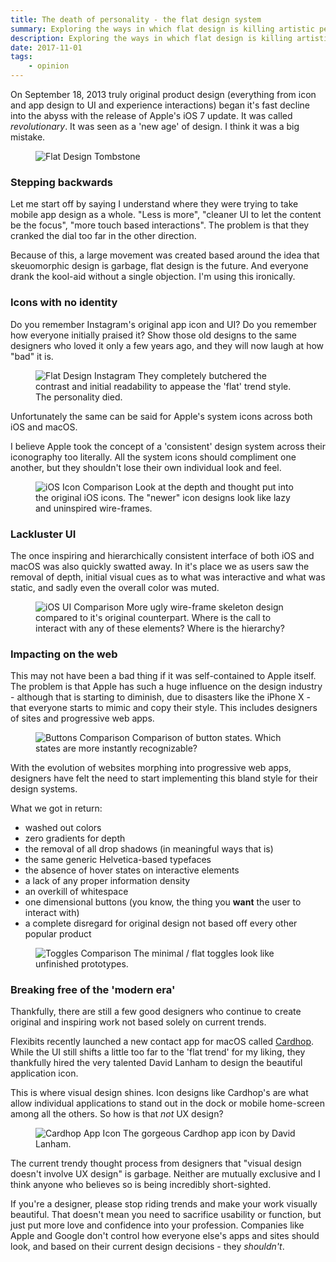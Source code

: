 ```yaml
---
title: The death of personality - the flat design system
summary: Exploring the ways in which flat design is killing artistic personality
description: Exploring the ways in which flat design is killing artistic personality
date: 2017-11-01
tags:
    - opinion
---
```


On September 18, 2013 truly original product design (everything from icon and app design to UI and experience interactions) began it's fast decline into the abyss with the release of Apple's iOS 7 update. It was called *revolutionary*. It was seen as a 'new age' of design. I think it was a big mistake.

<figure>
    <picture>
        <img src="http://bradleytaunt.com/static/images/articles/flat-design-tombstone_cfkyrq_c_scale,w_700.jpg"
        alt="Flat Design Tombstone">
    </picture>
</figure>

### Stepping backwards

Let me start off by saying I understand where they were trying to take mobile app design as a whole. "Less is more", "cleaner UI to let the content be the focus", "more touch based interactions". The problem is that they cranked the dial too far in the other direction.

Because of this, a large movement was created based around the idea that skeuomorphic<span class="sidenote-number"></span> design is garbage, flat design is the future. And everyone drank the kool-aid without a single objection.
<span class="sidenote">I'm using this ironically.</span>

### Icons with no identity

Do you remember Instagram's original app icon and UI? Do you remember how everyone initially praised it? Show those old designs to the same designers who loved it only a few years ago, and they will now laugh at how "bad" it is.

<figure>
    <picture>
        <img src="http://bradleytaunt.com/static/images/articles/flat-design-instagram_mabnop_c_scale,w_800.jpg"
        alt="Flat Design Instagram">
    </picture>
    <span class="marginnote">They completely butchered the contrast and initial readability to appease the 'flat' trend style. The personality died.</span>
</figure>

Unfortunately the same can be said for Apple's system icons across both iOS and macOS.

I believe Apple took the concept of a 'consistent' design system across their iconography too literally. All the system icons should compliment one another, but they shouldn't lose their own individual look and feel.

<figure>
    <picture>
        <img src="http://bradleytaunt.com/static/images/articles/flat-design-icons_vubivd_c_scale,w_800.jpg"
        alt="iOS Icon Comparison">
    </picture>
    <span class="marginnote">Look at the depth and thought put into the original iOS icons. The "newer" icon designs look like lazy and uninspired wire-frames.</span>
</figure>

### Lackluster UI

The once inspiring and hierarchically consistent interface of both iOS and macOS was also quickly swatted away. In it's place we as users saw the removal of depth, initial visual cues as to what was interactive and what was static, and sadly even the overall color was muted.

<figure>
    <picture>
        <img src="http://bradleytaunt.com/static/images/articles/flat-design-ui_d8a4lg_c_scale,w_1280.jpg"
        alt="iOS UI Comparison">
    </picture>
    <span class="marginnote">More ugly wire-frame skeleton design compared to it's original counterpart. Where is the call to interact with any of these elements? Where is the hierarchy?</span>
</figure>

### Impacting on the web

This may not have been a bad thing if it was self-contained to Apple itself. The problem is that Apple has such a huge influence on the design industry - although that is starting to diminish, due to disasters like the iPhone X - that everyone starts to mimic and copy their style. This includes designers of sites and progressive web apps.

<figure>
    <picture>
        <img src="http://bradleytaunt.com/static/images/articles/flat-design-buttons_s6jjpr_c_scale,w_1400.jpg"
        alt="Buttons Comparison">
    </picture>
    <span class="marginnote">Comparison of button states. Which states are more instantly recognizable?</span>
</figure>

With the evolution of websites morphing into progressive web apps, designers have felt the need to start implementing this bland style for their design systems.

What we got in return:

- washed out colors
- zero gradients for depth
- the removal of all drop shadows (in meaningful ways that is)
- the same generic Helvetica-based typefaces
- the absence of hover states on interactive elements
- a lack of any proper information density
- an overkill of whitespace
- one dimensional buttons (you know, the thing you <strong>want</strong> the user to interact with)
- a complete disregard for original design not based off every other popular product

<figure>
    <picture>
        <img src="http://bradleytaunt.com/static/images/articles/flat-design-toggles_qfre51_c_scale,w_1400.jpg"
        alt="Toggles Comparison">
    </picture>
    <span class="marginnote">The minimal / flat toggles look like unfinished prototypes.</span>
</figure>

### Breaking free of the 'modern era'

Thankfully, there are still a few good designers who continue to create original and inspiring work not based solely on current trends.

Flexibits recently launched a new contact app for macOS called <a href="https://flexibits.com/cardhop">Cardhop</a>. While the UI still shifts a little too far to the 'flat trend' for my liking, they thankfully hired the very talented David Lanham to design the beautiful application icon.

 This is where visual design shines. Icon designs like Cardhop's are what allow individual applications to stand out in the dock or mobile home-screen among all the others. So how is that <i>not</i> UX design?

<figure>
    <picture>
        <img src="http://bradleytaunt.com/static/images/articles/flat-design-cardhop_nmlvmg_c_scale,w_800.jpg"
        alt="Cardhop App Icon">
    </picture>
    <span class="marginnote">The gorgeous Cardhop app icon by David Lanham.</span>
</figure>

The current trendy thought process from designers that "visual design doesn't involve UX design" is garbage. Neither are mutually exclusive and I think anyone who believes so is being incredibly short-sighted.

If you're a designer, please stop riding trends and make your work visually beautiful. That doesn't mean you need to sacrifice usability or function, but just put more love and confidence into your profession. Companies like Apple and Google don't control how everyone else's apps and sites should look, and based on their current design decisions - they <i>shouldn't</i>.
